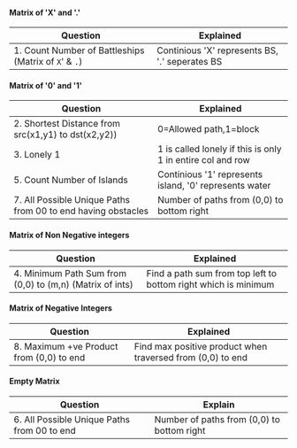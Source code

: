 #### Matrix of 'X' and '.'
|Question|Explained|
|---|---|
|1. Count Number of Battleships (Matrix of `X`' & `.`)|Continious 'X' represents BS, '.' seperates BS|

#### Matrix of '0' and '1'
|Question|Explained|
|---|---|
|2. Shortest Distance from src(x1,y1) to dst(x2,y2))|0=Allowed path,1=block|
|3. Lonely 1|1 is called lonely if this is only 1 in entire col and row|
|5. Count Number of Islands|Continious '1' represents island, '0' represents water|
|7. All Possible Unique Paths from 00 to end having obstacles|Number of paths from (0,0) to bottom right|

#### Matrix of Non Negative integers
|Question|Explained|
|---|---|
|4. Minimum Path Sum from (0,0) to (m,n) (Matrix of ints)|Find a path sum from top left to bottom right which is minimum|

#### Matrix of Negative Integers
|Question|Explained|
|---|---|
|8. Maximum +ve Product from (0,0) to end|Find max positive product when traversed from (0,0) to end|

#### Empty Matrix
|Question|Explain|
|---|---|
|6. All Possible Unique Paths from 00 to end|Number of paths from (0,0) to bottom right|
